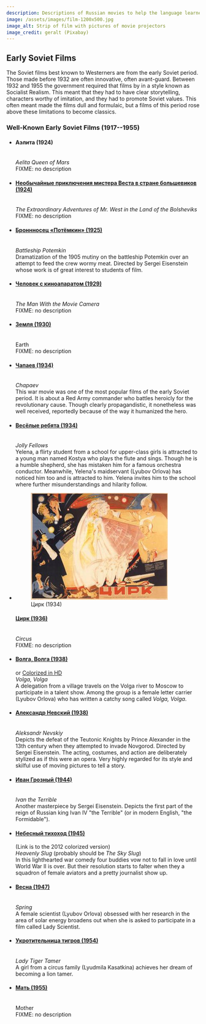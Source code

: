 ```yaml
---
description: Descriptions of Russian movies to help the language learner
image: /assets/images/film-1200x500.jpg
image_alt: Strip of film with pictures of movie projectors
image_credit: geralt (Pixabay)
---
```

## Early Soviet Films

<section>
<p>The Soviet films best known to Westerners are from the early Soviet period.
Those made before 1932 are often innovative, often avant-guard. Between 1932
and 1955 the government required that films by in a style known as Socialist
Realism. This meant that they had to have clear storytelling, characters worthy
of imitation, and they had to promote Soviet values.  This often meant made
the films dull and formulaic, but a films of this period rose above these
limitations to become classics.</p>
</section>

<section>
<h3>Well-Known Early Soviet Films (1917--1955)</h3>
<ul>
<li><h4>Аэлита (1924)</h4>
	<br>
	<i>Aelita Queen of Mars</i>
	<br>
	FIXME: no description
	</li>
<li><a href="https://www.youtube.com/watch?v=bq1Qx6jOJ0A">
	<h4>Необычайные приключения мистера Веста в стране большевиков (1924)</h4></a>
	<br>
	<i>The Extraordinary Adventures of Mr. West in the Land of the Bolsheviks</i>
	<br>
	FIXME: no description
	</li>
<li><a href="https://www.youtube.com/watch?v=aiU8c1mjJSA">
	<h4>Броннносец «Потёмкин» (1925)</h4></a>
	<br>
	<i>Battleship Potemkin</i>
	<br>
	Dramatization of the 1905 mutiny on the battleship Potemkin over an attempt to feed
	the crew wormy meat. Directed by Sergei Eisenstein whose work is of great interest
	to students of film. 
	</li>
<li><a href="https://www.youtube.com/watch?v=3C-2RgK3WwA">
	<h4>Человек с киноапаратом (1929)</h4></a>
	<br>
	<i>The Man With the Movie Camera</i>
	<br>
	FIXME: no description
	</li>
<li><a href="https://www.youtube.com/watch?v=u1QbXeZEnPc">
	<h4>Земля (1930)</h4></a>
	<br>
	Earth
	<br>
	FIXME: no description
	</li>
<li><a href="https://www.youtube.com/watch?v=AmjJ7YaSpYc">
	<h4>Чапаев (1934)</h4></a>
	<br>
	<i>Chapaev</i>
	<br>
	This war movie was one of the most popular films of the early Soviet period.
	It is about a Red Army commander who battles heroicly for the revolutionary cause.
	Though clearly propagandistic, it nonetheless was well received, reportedly because
	of the way it humanized the hero.
	</li>
<li><a href="https://www.youtube.com/watch?v=chDRXQ77IgA">
	<h4>Весёлые ребята (1934)</h4></a>
	<br>
	<i>Jolly Fellows</i>
	<br>
	Yelena, a flirty student from a school for upper-class girls is attracted to 
	a young man named Kostya who plays the flute and sings. Though he is a humble
	shepherd, she has mistaken him for a famous orchestra conductor. Meanwhile,
	Yelena's maidservant (Lyubov Orlova) has noticed him too and is attracted to
	him. Yelena invites him to the school where further misunderstandings and
	hilarity follow.
	</li>
<li>
	<figure class="right_edge">
	  <img src="images/Circus_poster.jpg" alt="Movie poster shows circus performers. At center a young woman dances in a long evening dress.">
	  <figcaption>Цирк (1934)</figcaption>
	</figure>
	<a href="https://www.youtube.com/watch?v=ia4DyErYhAs">
	<h4>Цирк (1936)</h4></a>
	<br>
	<i>Circus</i>
	<br>
	FIXME: no description
	</li>
<li><a href="https://www.youtube.com/watch?v=37VKMbMHjt0">
	<h4>Волга, Волга (1938)</h4></a> or <a href="https://www.youtube.com/watch?v=lHjlL_0lpxo">Colorized in HD</a>
	<br>
	<i>Volga, Volga</i>
	<br>
	A delegation from a village travels on the Volga river to Moscow to participate in a talent show.
	Among the group is a female letter carrier (Lyubov Orlova) who has written a catchy song called
	<i>Volga, Volga</i>.
	</li>
<li><a href="https://www.youtube.com/watch?v=iRpO0vhG8f8">
	<h4>Александр Невский (1938)</h4></a>
	<br>
	<i>Aleksandr Nevskiy</i>
	<br>
	Depicts the defeat of the Teutonic Knights by Prince Alexander in the 13th
	century when they attempted to invade Novgorod. Directed by Sergei
	Eisenstein. The acting, costumes, and action are deliberately stylized
	as if this were an opera. Very highly regarded for its style and skilful
	use of moving pictures to tell a story.
</li>
<li><a href="https://www.youtube.com/watch?v=igq6Is867Rw">
	<h4>Иван Грозный (1944)</h4></a>
	<br>
	<i>Ivan the Terrible</i>
	<br>
	Another masterpiece by Sergei Eisenstein. Depicts the first part of the reign
	of Russian king Ivan IV "the Terrible" (or in modern English, "the Formidable").
	</li>
<li><a href="https://www.youtube.com/watch?v=yl3njkwk-dw">
	<h4>Небесный тихоход (1945)</h4></a> (Link is to the 2012 colorized version)
	<br>
	<i>Heavenly Slug</i> (probably should be <i>The Sky Slug</i>)
	<br>
	In this lighthearted war comedy four buddies vow not to fall in love until
	World War II is over. But their resolution starts to falter when they
	a squadron of female aviators and a pretty journalist show up.
	</li>
<li><a href="https://www.youtube.com/watch?v=kuTP9NZuEDw">
	<h4>Весна (1947)</h4></a>
	<br>
	<i>Spring</i>
	<br>
	A female scientist (Lyubov Orlova) obsessed with her research in the area of solar energy
	broadens out when she is asked to participate in a film called Lady Scientist.
	</li>
<li><a href="https://www.youtube.com/watch?v=28FMX-ZVYrI">
	<h4>Укротительница тигров (1954)</h4></a>
	<br>
	<i>Lady Tiger Tamer</i>
	<br>
	A girl from a circus family (Lyudmila Kasatkina) achieves her dream of
	becoming a lion tamer.
	</li>
<li><a href="https://www.youtube.com/watch?v=r_-sU1smWDY">
	<h4>Мать (1955)</h4></a>
	<br>
	Mother
	<br>
	FIXME: no description
	</li>
</ul>
</section>
